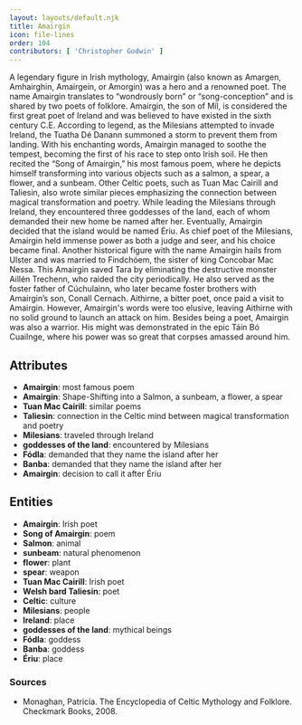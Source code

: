```yaml
---
layout: layouts/default.njk
title: Amairgin
icon: file-lines
order: 104
contributors: [ 'Christopher Godwin' ]
---
```

A legendary figure in Irish mythology, Amairgin (also known as Amargen, Amhairghin, Amairgein, or Amorgin) was a hero and a renowned poet. The name Amairgin translates to “wondrously born” or “song-conception” and is shared by two poets of folklore. Amairgin, the son of Míl, is considered the first great poet of Ireland and was believed to have existed in the sixth century C.E. According to legend, as the Milesians attempted to invade Ireland, the Tuatha Dé Danann summoned a storm to prevent them from landing. With his enchanting words, Amairgin managed to soothe the tempest, becoming the first of his race to step onto Irish soil. He then recited the “Song of Amairgin,” his most famous poem, where he depicts himself transforming into various objects such as a salmon, a spear, a flower, and a sunbeam. Other Celtic poets, such as Tuan Mac Cairill and Taliesin, also wrote similar pieces emphasizing the connection between magical transformation and poetry. While leading the Milesians through Ireland, they encountered three goddesses of the land, each of whom demanded their new home be named after her. Eventually, Amairgin decided that the island would be named Ériu. As chief poet of the Milesians, Amairgin held immense power as both a judge and seer, and his choice became final. Another historical figure with the name Amairgin hails from Ulster and was married to Findchóem, the sister of king Concobar Mac Nessa. This Amairgin saved Tara by eliminating the destructive monster Aillén Trechenn, who raided the city periodically. He also served as the foster father of Cúchulainn, who later became foster brothers with Amairgin’s son, Conall Cernach. Aithirne, a bitter poet, once paid a visit to Amairgin. However, Amairgin's words were too elusive, leaving Aithirne with no solid ground to launch an attack on him. Besides being a poet, Amairgin was also a warrior. His might was demonstrated in the epic Táin Bó Cuailnge, where his power was so great that corpses amassed around him.

## Attributes

- **Amairgin**: most famous poem
- **Amairgin**: Shape-Shifting into a Salmon, a sunbeam, a flower, a spear
- **Tuan Mac Cairill**: similar poems
- **Taliesin**: connection in the Celtic mind between magical transformation and poetry
- **Milesians**: traveled through Ireland
- **goddesses of the land**: encountered by Milesians
- **Fódla**: demanded that they name the island after her
- **Banba**: demanded that they name the island after her
- **Amairgin**: decision to call it after Ériu

## Entities

- **Amairgin**: Irish poet
- **Song of Amairgin**: poem
- **Salmon**: animal
- **sunbeam**: natural phenomenon
- **flower**: plant
- **spear**: weapon
- **Tuan Mac Cairill**: Irish poet
- **Welsh bard Taliesin**: poet
- **Celtic**: culture
- **Milesians**: people
- **Ireland**: place
- **goddesses of the land**: mythical beings
- **Fódla**: goddess
- **Banba**: goddess
- **Ériu**: place

### Sources

- Monaghan, Patricia. The Encyclopedia of Celtic Mythology and Folklore. Checkmark Books, 2008.

